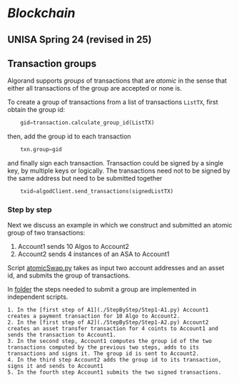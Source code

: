 # *Blockchain*
## UNISA Spring 24 (revised in 25) ##

## Transaction groups ##

Algorand supports *groups* of transactions  that are *atomic* in the sense that either all transactions of the group are accepted or none is.

To create a group of transactions from a list of transactions ``ListTX``, first obtain the group id:

```python
    gid=transaction.calculate_group_id(ListTX)
```
then, add the group id to each transaction

```python
    txn.group=gid
```
and finally sign each transaction. Transaction could be signed by a single key, by multiple keys or
logically. The transactions need not to be signed by the same address but need to be submitted 
together
```python
    txid=algodClient.send_transactions(signedListTX)
```


### Step by step  ###
Next we discuss an example in which we construct and submitted 
an atomic group of two transactions:

1. Account1 sends 10 Algos to Account2
2. Account2 sends 4 instances of an ASA to Account1

Script [atomicSwap.py](./atomicSwap.py) takes as input two account addresses and an asset id, and 
submits the group of transactions.

In [folder](./StepByStep) the steps needed to submit a group are implemented in independent scripts.

    1. In the [first step of A1](./StepByStep/Step1-A1.py) Account1 creates a payment transaction for 10 Algo to Account2.
    2. In the [first step of A2](./StepByStep/Step1-A2.py) Account2 creates an asset transfer transaction for 4 coints to Account1 and sends the transaction to Account1.
    3. In the second step, Account1 computes the group id of the two transactions computed by the previous two steps, adds to its transactions and signs it. The group id is sent to Account2.
    4. In the third step Account2 adds the group id to its transaction, signs it and sends to Account1
    5. In the fourth step Account1 submits the two signed transactions.

